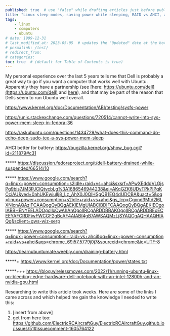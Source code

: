 ```yaml
---
published: true  # use "false" while drafting articles just before publishing
title: "Linux sleep modes, saving power while sleeping, RAID vs AHCI, and traveling with your Linux laptop"
tags: 
    - linux
    - computers
    - ubuntu
# date: 1999-12-31
# last_modified_at: 2023-05-05  # updates the "Updated" date at the bottom!
# permalink: /test/
# redirect_from: 
# categories: 
toc: true  # (default for Table of Contents is true)
---
```


<!--
GS
25 June 2023

Publish on my website directly instead. 
Filename: 2023-06-25-linux-sleep-modes.md
URL: https://gabrielstaples.com/linux-sleep-modes/
-->


My personal experience over the last 5 years tells me that Dell is probably a great way to go if you want a computer that works well with Ubuntu. Apparently they have a partnership (see [here: https://ubuntu.com/dell](https://ubuntu.com/dell) and [here](https://www.techradar.com/news/one-of-the-best-dell-laptops-is-now-ubuntu-2204-certified)), and that may be part of the reason that Dells seem to run Ubuntu well overall.


https://www.kernel.org/doc/Documentation/ABI/testing/sysfs-power

https://unix.stackexchange.com/questions/720514/cannot-write-into-sys-power-mem-sleep-in-fedora-36

https://askubuntu.com/questions/1434729/what-does-this-command-do-echo-deep-sudo-tee-a-sys-power-mem-sleep

AHCI better for battery: https://bugzilla.kernel.org/show_bug.cgi?id=211879#c31

***** https://discussion.fedoraproject.org/t/dell-battery-drained-while-suspended/66514/10

***** https://www.google.com/search?q=linux+power+consumption+s2idle+raid+vs+ahci&sxsrf=APwXEdddVLGjsPg9bis7JM3PJClQtvcbLg%3A1686546944238&ei=AKqGZK6UDvTPkPIPqKCciAU&ved=0ahUKEwiulIj8_Lz_AhX0J0QIHSgQB1EQ4dUDCBA&uact=5&oq=linux+power+consumption+s2idle+raid+vs+ahci&gs_lcp=Cgxnd3Mtd2l6LXNlcnAQAzIFCAAQogQyBQgAEKIEMgUIABCiBDIFCAAQogQyBQgAEKIEOgoIABBHENYEELADOgcIIxCwAhAnOgoIIRCgARDDBBAKOggIIRCgARDDBEoECEEYAFCRDFiwFWCGF2gBcAF4AIABf4gB7AWSAQMzLjSYAQCgAQHAAQHIAQg&sclient=gws-wiz-serp

***** https://www.google.com/search?q=linux+power+consumption+raid+vs+ahci&oq=linux+power+consumption+raid+vs+ahci&aqs=chrome..69i57.5779j0j7&sourceid=chrome&ie=UTF-8


https://learnubuntumate.weebly.com/draining-battery.html


*****+ https://www.kernel.org/doc/Documentation/power/states.txt

*****+++ https://blog.wirelessmoves.com/2022/11/running-ubuntu-linux-on-bleeding-edge-hardware-dell-notebook-with-an-intel-12800h-and-an-nvidia-gpu.html

Researching to write this article took weeks. Here are some of the links I came across and which helped me gain the knowledge I needed to write this:

1. [insert from above]
1. get from here too: https://github.com/ElectricRCAircraftGuy/ElectricRCAircraftGuy.github.io/issues/51#issuecomment-1605764122
